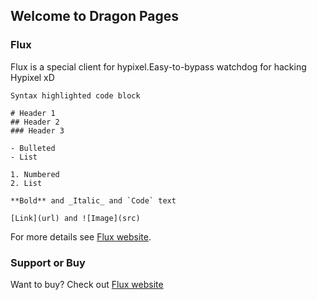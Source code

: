 ## Welcome to Dragon Pages

### Flux

Flux is a special client for hypixel.Easy-to-bypass watchdog for hacking Hypixel xD

```Flux
Syntax highlighted code block

# Header 1
## Header 2
### Header 3

- Bulleted
- List

1. Numbered
2. List

**Bold** and _Italic_ and `Code` text

[Link](url) and ![Image](src)
```

For more details see [Flux website](https://flux.today).


### Support or Buy

Want to buy? Check out [Flux website](https://flux.today)  
